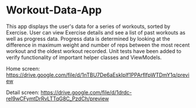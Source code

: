 # Workout-Data-App

This app displays the user's data for a series of workouts, sorted by Exercise. User can view Exercise details and see a list of past workouts as well as progress data. Progress data is determined by looking at the difference in maximum weight and number of reps between the most recent workout and the oldest workout recorded. Unit tests have been added to verify functionality of important helper classes and ViewModels.

Home screen: https://drive.google.com/file/d/1nTBU7De6aEskIplf1PPArfIfpWTDmY1q/preview

Detail screen: https://drive.google.com/file/d/1drdc-reI9wCFymtDrRvLTTqG8C_PzdCh/preview

